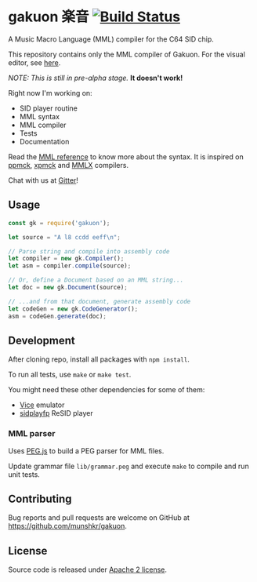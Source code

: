 # gakuon 楽音 [![Build Status](https://travis-ci.org/munshkr/gakuon.svg?branch=master)](https://travis-ci.org/munshkr/gakuon)

A Music Macro Language (MML) compiler for the C64 SID chip.

This repository contains only the MML compiler of Gakuon. For the visual
editor, see [here](https://github.com/munshkr/gakuon-editor).

*NOTE: This is still in pre-alpha stage.* **It doesn't work!**

Right now I'm working on:

  - SID player routine
  - MML syntax
  - MML compiler
  - Tests
  - Documentation

Read the [MML reference](https://github.com/munshkr/gakuon/wiki/MML-Reference) to
know more about the syntax.  It is inspired on
[ppmck](http://shauninman.com/assets/downloads/ppmck_guide.html),
[xpmck](http://jiggawatt.org/muzak/xpmck/) and
[MMLX](https://github.com/ccampbell/mmlx) compilers.

Chat with us at [Gitter](https://gitter.im/munshkr/gakuon)!

## Usage

```javascript
const gk = require('gakuon');

let source = "A l8 ccdd eeff\n";

// Parse string and compile into assembly code
let compiler = new gk.Compiler();
let asm = compiler.compile(source);

// Or, define a Document based on an MML string...
let doc = new gk.Document(source);

// ...and from that document, generate assembly code
let codeGen = new gk.CodeGenerator();
asm = codeGen.generate(doc);
```

## Development

After cloning repo, install all packages with `npm install`.

To run all tests, use `make` or `make test`.

You might need these other dependencies for some of them:

  * [Vice](http://vice-emu.sourceforge.net/) emulator
  * [sidplayfp](https://sourceforge.net/projects/sidplay-residfp/) ReSID player

### MML parser

Uses [PEG.js](http://pegjs.org/) to build a PEG parser for MML files.

Update grammar file `lib/grammar.peg` and execute `make` to compile and run
unit tests.


## Contributing

Bug reports and pull requests are welcome on GitHub at
https://github.com/munshkr/gakuon.


## License

Source code is released under [Apache 2 license](LICENSE).
